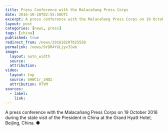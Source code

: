 ```yaml
---
title: Press Conference with the Malacañang Press Corps
date: 2016-10-20T02:55:50UTC
excerpt: A press conference with the Malacañang Press Corps on 19 October 2016 during the state visit of the President in China at the Grand Hyatt Hotel, Beijing, China.
layout: post
categories: [news, press]
tags: [china]
published: true
redirect_from: /news/20161020T025550
permalink: /news/9rDR4YGLjyv3lwb
image:
  layout: auto_width
  source: 
  attribution: 
video:
  layout: top
  source: bHWC1r_zNQI
  attribution: RTVM
sources:
  - label:
    link:
---
```


A press conference with the Malacañang Press Corps on 19 October 2016 during the state visit of the President in China at the Grand Hyatt Hotel, Beijing, China.
&#x25cf;


